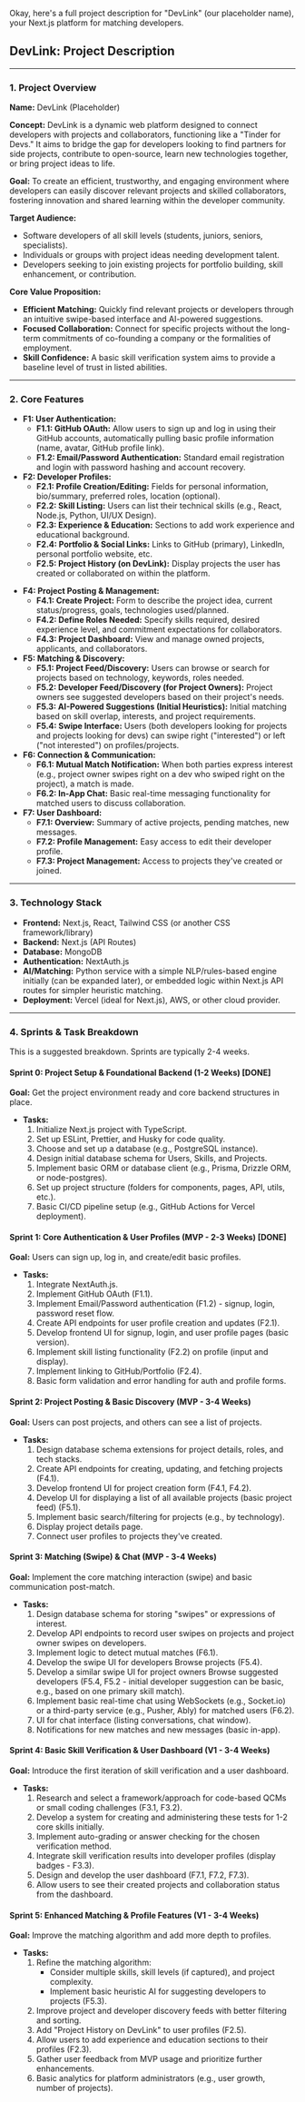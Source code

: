 Okay, here's a full project description for "DevLink" (our placeholder name), your Next.js platform for matching developers.

## DevLink: Project Description

---

### 1. Project Overview

**Name:** DevLink (Placeholder)

**Concept:** DevLink is a dynamic web platform designed to connect developers with projects and collaborators, functioning like a "Tinder for Devs." It aims to bridge the gap for developers looking to find partners for side projects, contribute to open-source, learn new technologies together, or bring project ideas to life.

**Goal:** To create an efficient, trustworthy, and engaging environment where developers can easily discover relevant projects and skilled collaborators, fostering innovation and shared learning within the developer community.

**Target Audience:**
* Software developers of all skill levels (students, juniors, seniors, specialists).
* Individuals or groups with project ideas needing development talent.
* Developers seeking to join existing projects for portfolio building, skill enhancement, or contribution.

**Core Value Proposition:**
* **Efficient Matching:** Quickly find relevant projects or developers through an intuitive swipe-based interface and AI-powered suggestions.
* **Focused Collaboration:** Connect for specific projects without the long-term commitments of co-founding a company or the formalities of employment.
* **Skill Confidence:** A basic skill verification system aims to provide a baseline level of trust in listed abilities.

---

### 2. Core Features

* **F1: User Authentication:**
    * **F1.1: GitHub OAuth:** Allow users to sign up and log in using their GitHub accounts, automatically pulling basic profile information (name, avatar, GitHub profile link).
    * **F1.2: Email/Password Authentication:** Standard email registration and login with password hashing and account recovery.
* **F2: Developer Profiles:**
    * **F2.1: Profile Creation/Editing:** Fields for personal information, bio/summary, preferred roles, location (optional).
    * **F2.2: Skill Listing:** Users can list their technical skills (e.g., React, Node.js, Python, UI/UX Design).
    * **F2.3: Experience & Education:** Sections to add work experience and educational background.
    * **F2.4: Portfolio & Social Links:** Links to GitHub (primary), LinkedIn, personal portfolio website, etc.
    * **F2.5: Project History (on DevLink):** Display projects the user has created or collaborated on within the platform.
<!-- * **F3: Skill Verification (Basic):**
    * **F3.1: Code-Based QCMs:** Multiple-choice questions based on code snippets for selected core skills (e.g., JavaScript fundamentals, React concepts).
    * **F3.2: Small Coding Challenges (Optional initial focus):** Simple, auto-graded coding tasks for specific technologies (e.g., "Write a function to X").
    * **F3.3: Verified Skill Badges:** Display badges on profiles for successfully completed verifications. -->
* **F4: Project Posting & Management:**
    * **F4.1: Create Project:** Form to describe the project idea, current status/progress, goals, technologies used/planned.
    * **F4.2: Define Roles Needed:** Specify skills required, desired experience level, and commitment expectations for collaborators.
    * **F4.3: Project Dashboard:** View and manage owned projects, applicants, and collaborators.
* **F5: Matching & Discovery:**
    * **F5.1: Project Feed/Discovery:** Users can browse or search for projects based on technology, keywords, roles needed.
    * **F5.2: Developer Feed/Discovery (for Project Owners):** Project owners see suggested developers based on their project's needs.
    * **F5.3: AI-Powered Suggestions (Initial Heuristics):** Initial matching based on skill overlap, interests, and project requirements.
    * **F5.4: Swipe Interface:** Users (both developers looking for projects and projects looking for devs) can swipe right ("interested") or left ("not interested") on profiles/projects.
* **F6: Connection & Communication:**
    * **F6.1: Mutual Match Notification:** When both parties express interest (e.g., project owner swipes right on a dev who swiped right on the project), a match is made.
    * **F6.2: In-App Chat:** Basic real-time messaging functionality for matched users to discuss collaboration.
* **F7: User Dashboard:**
    * **F7.1: Overview:** Summary of active projects, pending matches, new messages.
    * **F7.2: Profile Management:** Easy access to edit their developer profile.
    * **F7.3: Project Management:** Access to projects they've created or joined.

---

### 3. Technology Stack

* **Frontend:** Next.js, React, Tailwind CSS (or another CSS framework/library)
* **Backend:** Next.js (API Routes)
* **Database:** MongoDB
* **Authentication:** NextAuth.js
* **AI/Matching:** Python service with a simple NLP/rules-based engine initially (can be expanded later), or embedded logic within Next.js API routes for simpler heuristic matching.
* **Deployment:** Vercel (ideal for Next.js), AWS, or other cloud provider.

---

### 4. Sprints & Task Breakdown

This is a suggested breakdown. Sprints are typically 2-4 weeks.

#### Sprint 0: Project Setup & Foundational Backend (1-2 Weeks) [DONE]
**Goal:** Get the project environment ready and core backend structures in place.
* **Tasks:**
    1.  Initialize Next.js project with TypeScript.
    2.  Set up ESLint, Prettier, and Husky for code quality.
    3.  Choose and set up a database (e.g., PostgreSQL instance).
    4.  Design initial database schema for Users, Skills, and Projects.
    5.  Implement basic ORM or database client (e.g., Prisma, Drizzle ORM, or node-postgres).
    6.  Set up project structure (folders for components, pages, API, utils, etc.).
    7.  Basic CI/CD pipeline setup (e.g., GitHub Actions for Vercel deployment).

#### Sprint 1: Core Authentication & User Profiles (MVP - 2-3 Weeks) [DONE]
**Goal:** Users can sign up, log in, and create/edit basic profiles.
* **Tasks:**
    1.  Integrate NextAuth.js.
    2.  Implement GitHub OAuth (F1.1).
    3.  Implement Email/Password authentication (F1.2) - signup, login, password reset flow.
    4.  Create API endpoints for user profile creation and updates (F2.1).
    5.  Develop frontend UI for signup, login, and user profile pages (basic version).
    6.  Implement skill listing functionality (F2.2) on profile (input and display).
    7.  Implement linking to GitHub/Portfolio (F2.4).
    8.  Basic form validation and error handling for auth and profile forms.

#### Sprint 2: Project Posting & Basic Discovery (MVP - 3-4 Weeks)
**Goal:** Users can post projects, and others can see a list of projects.
* **Tasks:**
    1.  Design database schema extensions for project details, roles, and tech stacks.
    2.  Create API endpoints for creating, updating, and fetching projects (F4.1).
    3.  Develop frontend UI for project creation form (F4.1, F4.2).
    4.  Develop UI for displaying a list of all available projects (basic project feed) (F5.1).
    5.  Implement basic search/filtering for projects (e.g., by technology).
    6.  Display project details page.
    7.  Connect user profiles to projects they've created.

#### Sprint 3: Matching (Swipe) & Chat (MVP - 3-4 Weeks)
**Goal:** Implement the core matching interaction (swipe) and basic communication post-match.
* **Tasks:**
    1.  Design database schema for storing "swipes" or expressions of interest.
    2.  Develop API endpoints to record user swipes on projects and project owner swipes on developers.
    3.  Implement logic to detect mutual matches (F6.1).
    4.  Develop the swipe UI for developers Browse projects (F5.4).
    5.  Develop a similar swipe UI for project owners Browse suggested developers (F5.4, F5.2 - initial developer suggestion can be basic, e.g., based on one primary skill match).
    6.  Implement basic real-time chat using WebSockets (e.g., Socket.io) or a third-party service (e.g., Pusher, Ably) for matched users (F6.2).
    7.  UI for chat interface (listing conversations, chat window).
    8.  Notifications for new matches and new messages (basic in-app).

#### Sprint 4: Basic Skill Verification & User Dashboard (V1 - 3-4 Weeks)
**Goal:** Introduce the first iteration of skill verification and a user dashboard.
* **Tasks:**
    1.  Research and select a framework/approach for code-based QCMs or small coding challenges (F3.1, F3.2).
    2.  Develop a system for creating and administering these tests for 1-2 core skills initially.
    3.  Implement auto-grading or answer checking for the chosen verification method.
    4.  Integrate skill verification results into developer profiles (display badges - F3.3).
    5.  Design and develop the user dashboard (F7.1, F7.2, F7.3).
    6.  Allow users to see their created projects and collaboration status from the dashboard.

#### Sprint 5: Enhanced Matching & Profile Features (V1 - 3-4 Weeks)
**Goal:** Improve the matching algorithm and add more depth to profiles.
* **Tasks:**
    1.  Refine the matching algorithm:
        * Consider multiple skills, skill levels (if captured), and project complexity.
        * Implement basic heuristic AI for suggesting developers to projects (F5.3).
    2.  Improve project and developer discovery feeds with better filtering and sorting.
    3.  Add "Project History on DevLink" to user profiles (F2.5).
    4.  Allow users to add experience and education sections to their profiles (F2.3).
    5.  Gather user feedback from MVP usage and prioritize further enhancements.
    6.  Basic analytics for platform administrators (e.g., user growth, number of projects).


